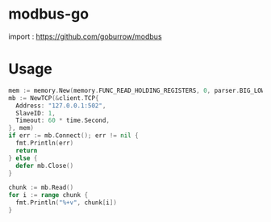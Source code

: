 # modbus-go
import : https://github.com/goburrow/modbus

# Usage
```go
mem := memory.New(memory.FUNC_READ_HOLDING_REGISTERS, 0, parser.BIG_LOWER, parser.INT16ARR, 1)
mb := NewTCP(&client.TCP{
  Address: "127.0.0.1:502",
  SlaveID: 1,
  Timeout: 60 * time.Second,
}, mem)
if err := mb.Connect(); err != nil {
  fmt.Println(err)
  return
} else {
  defer mb.Close()
}

chunk := mb.Read()
for i := range chunk {
  fmt.Println("%+v", chunk[i])
}
```
